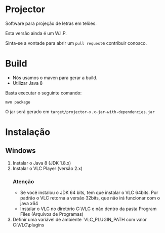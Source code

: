 Projector
=========

Software para projeção de letras em telões.

Esta versão ainda é um W.I.P.

Sinta-se a vontade para abrir um `pull request`e contribuir conosco.

Build
=====
- Nós usamos o maven para gerar a build.
- Utilizar Java 8

Basta executar o seguinte comando:

```
mvn package
```

O jar será gerado em `target/projector-x.x-jar-with-dependencies.jar`

Instalação
==========

## Windows

1. Instalar o Java 8 (JDK 1.8.x)
2. Instalar o VLC Player (versão 2.x)
   ### Atenção
   - Se você instalou o JDK 64 bits, tem que instalar o VLC 64bits. Por padrão o VLC retorna a versão 32bits, que não irá funcionar com o java x64
   - Instalar o VLC no diretório C:\VLC e não dentro da pasta Program Files (Arquivos de Programas)
3. Definir uma variável de ambiente `VLC_PLUGIN_PATH com valor C:\VLC\plugins
